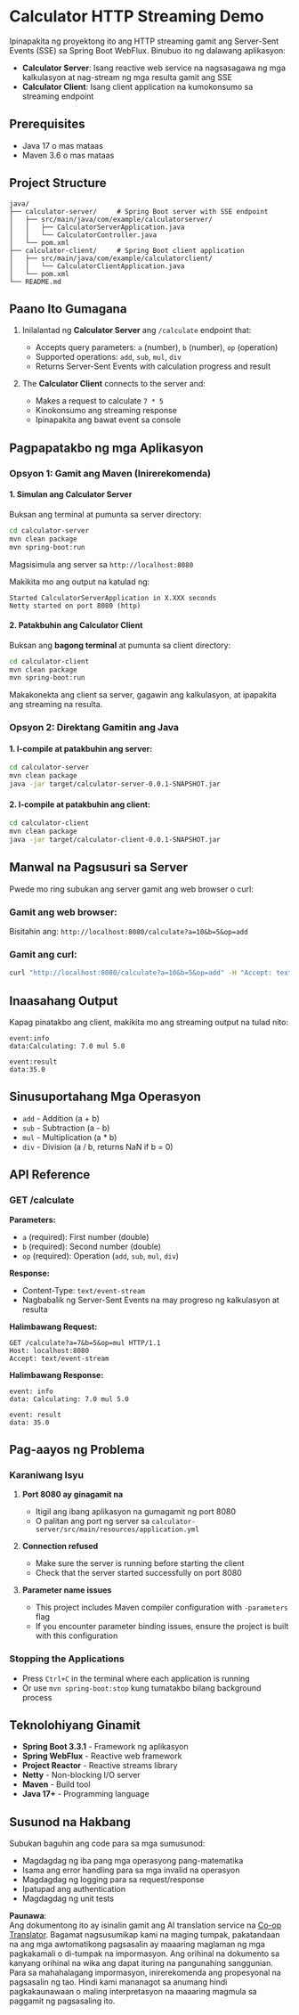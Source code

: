 <!--
CO_OP_TRANSLATOR_METADATA:
{
  "original_hash": "acd4010e430da00946a154f62847a169",
  "translation_date": "2025-06-18T09:49:00+00:00",
  "source_file": "03-GettingStarted/06-http-streaming/solution/java/README.md",
  "language_code": "tl"
}
-->
# Calculator HTTP Streaming Demo

Ipinapakita ng proyektong ito ang HTTP streaming gamit ang Server-Sent Events (SSE) sa Spring Boot WebFlux. Binubuo ito ng dalawang aplikasyon:

- **Calculator Server**: Isang reactive web service na nagsasagawa ng mga kalkulasyon at nag-stream ng mga resulta gamit ang SSE  
- **Calculator Client**: Isang client application na kumokonsumo sa streaming endpoint

## Prerequisites

- Java 17 o mas mataas  
- Maven 3.6 o mas mataas

## Project Structure

```
java/
├── calculator-server/     # Spring Boot server with SSE endpoint
│   ├── src/main/java/com/example/calculatorserver/
│   │   ├── CalculatorServerApplication.java
│   │   └── CalculatorController.java
│   └── pom.xml
├── calculator-client/     # Spring Boot client application
│   ├── src/main/java/com/example/calculatorclient/
│   │   └── CalculatorClientApplication.java
│   └── pom.xml
└── README.md
```

## Paano Ito Gumagana

1. Inilalantad ng **Calculator Server** ang `/calculate` endpoint that:
   - Accepts query parameters: `a` (number), `b` (number), `op` (operation)
   - Supported operations: `add`, `sub`, `mul`, `div`
   - Returns Server-Sent Events with calculation progress and result

2. The **Calculator Client** connects to the server and:
   - Makes a request to calculate `7 * 5`  
   - Kinokonsumo ang streaming response  
   - Ipinapakita ang bawat event sa console

## Pagpapatakbo ng mga Aplikasyon

### Opsyon 1: Gamit ang Maven (Inirerekomenda)

#### 1. Simulan ang Calculator Server

Buksan ang terminal at pumunta sa server directory:

```bash
cd calculator-server
mvn clean package
mvn spring-boot:run
```

Magsisimula ang server sa `http://localhost:8080`

Makikita mo ang output na katulad ng:  
```
Started CalculatorServerApplication in X.XXX seconds
Netty started on port 8080 (http)
```

#### 2. Patakbuhin ang Calculator Client

Buksan ang **bagong terminal** at pumunta sa client directory:

```bash
cd calculator-client
mvn clean package
mvn spring-boot:run
```

Makakonekta ang client sa server, gagawin ang kalkulasyon, at ipapakita ang streaming na resulta.

### Opsyon 2: Direktang Gamitin ang Java

#### 1. I-compile at patakbuhin ang server:

```bash
cd calculator-server
mvn clean package
java -jar target/calculator-server-0.0.1-SNAPSHOT.jar
```

#### 2. I-compile at patakbuhin ang client:

```bash
cd calculator-client
mvn clean package
java -jar target/calculator-client-0.0.1-SNAPSHOT.jar
```

## Manwal na Pagsusuri sa Server

Pwede mo ring subukan ang server gamit ang web browser o curl:

### Gamit ang web browser:  
Bisitahin ang: `http://localhost:8080/calculate?a=10&b=5&op=add`

### Gamit ang curl:  
```bash
curl "http://localhost:8080/calculate?a=10&b=5&op=add" -H "Accept: text/event-stream"
```

## Inaasahang Output

Kapag pinatakbo ang client, makikita mo ang streaming output na tulad nito:

```
event:info
data:Calculating: 7.0 mul 5.0

event:result
data:35.0
```

## Sinusuportahang Mga Operasyon

- `add` - Addition (a + b)
- `sub` - Subtraction (a - b)
- `mul` - Multiplication (a * b)
- `div` - Division (a / b, returns NaN if b = 0)

## API Reference

### GET /calculate

**Parameters:**
- `a` (required): First number (double)
- `b` (required): Second number (double)
- `op` (required): Operation (`add`, `sub`, `mul`, `div`)

**Response:**
- Content-Type: `text/event-stream`  
- Nagbabalik ng Server-Sent Events na may progreso ng kalkulasyon at resulta

**Halimbawang Request:**  
```
GET /calculate?a=7&b=5&op=mul HTTP/1.1
Host: localhost:8080
Accept: text/event-stream
```

**Halimbawang Response:**  
```
event: info
data: Calculating: 7.0 mul 5.0

event: result
data: 35.0
```

## Pag-aayos ng Problema

### Karaniwang Isyu

1. **Port 8080 ay ginagamit na**  
   - Itigil ang ibang aplikasyon na gumagamit ng port 8080  
   - O palitan ang port ng server sa `calculator-server/src/main/resources/application.yml`

2. **Connection refused**
   - Make sure the server is running before starting the client
   - Check that the server started successfully on port 8080

3. **Parameter name issues**
   - This project includes Maven compiler configuration with `-parameters` flag
   - If you encounter parameter binding issues, ensure the project is built with this configuration

### Stopping the Applications

- Press `Ctrl+C` in the terminal where each application is running
- Or use `mvn spring-boot:stop` kung tumatakbo bilang background process

## Teknolohiyang Ginamit

- **Spring Boot 3.3.1** - Framework ng aplikasyon  
- **Spring WebFlux** - Reactive web framework  
- **Project Reactor** - Reactive streams library  
- **Netty** - Non-blocking I/O server  
- **Maven** - Build tool  
- **Java 17+** - Programming language

## Susunod na Hakbang

Subukan baguhin ang code para sa mga sumusunod:  
- Magdagdag ng iba pang mga operasyong pang-matematika  
- Isama ang error handling para sa mga invalid na operasyon  
- Magdagdag ng logging para sa request/response  
- Ipatupad ang authentication  
- Magdagdag ng unit tests

**Paunawa**:  
Ang dokumentong ito ay isinalin gamit ang AI translation service na [Co-op Translator](https://github.com/Azure/co-op-translator). Bagamat nagsusumikap kami na maging tumpak, pakatandaan na ang mga awtomatikong pagsasalin ay maaaring maglaman ng mga pagkakamali o di-tumpak na impormasyon. Ang orihinal na dokumento sa kanyang orihinal na wika ang dapat ituring na pangunahing sanggunian. Para sa mahahalagang impormasyon, inirerekomenda ang propesyonal na pagsasalin ng tao. Hindi kami mananagot sa anumang hindi pagkakaunawaan o maling interpretasyon na maaaring magmula sa paggamit ng pagsasaling ito.
